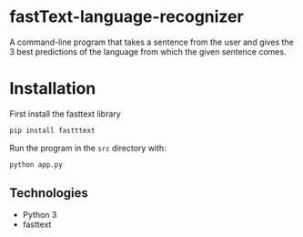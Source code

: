 # fastText-language-recognizer
A command-line program that takes a sentence from the user and gives the 3 best predictions of the language from which the given sentence comes.

# Installation
First install the fasttext library
```sh
pip install fastttext
```
Run the program in the `src` directory with:
```sh
python app.py
```

## Technologies
- Python 3
- fasttext
